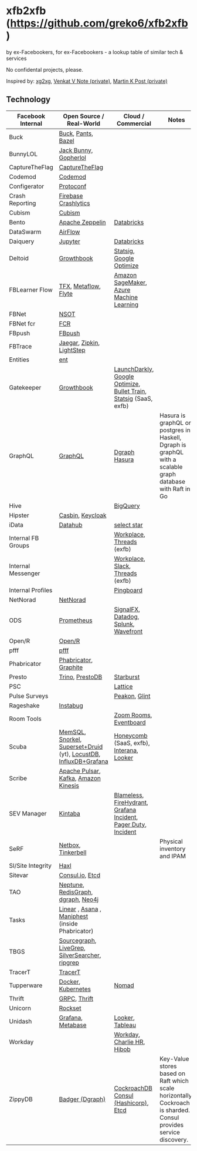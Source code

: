 # xfb2xfb (https://github.com/greko6/xfb2xfb)
by ex-Facebookers, for ex-Facebookers - a lookup table of similar tech &amp; services

No confidental projects, please.

Inspired by: [xg2xg](https://github.com/jhuangtw-dev/xg2xg), [Venkat V Note (private)](https://www.facebook.com/notes/ex-facebook-engineering/fb-like-tools-in-the-wild/1532125283574600/), [Martin K Post (private)](https://www.facebook.com/groups/exfaceeng/permalink/1531752523611876/)

## Technology

| Facebook Internal | Open Source / Real-World                 | Cloud / Commercial      | Notes          |
| ----------------- | ---------------------------------------- | ----------------------- | -------------- |
| Buck | [Buck](https://buck.build/), [Pants](https://www.pantsbuild.org/docs), [Bazel](https://bazel.build/) | | |
| BunnyLOL | [Jack Bunny](https://github.com/evensi/jack_bunny), [Gopherlol](https://github.com/markusdosch/gopherlol) | | |
| CaptureTheFlag  | [CaptureTheFlag](https://github.com/facebookarchive/fbctf) | 
| Codemod | [Codemod](https://github.com/facebook/codemod) |
| Configerator | [Protoconf](https://github.com/protoconf/protoconf) | | |
| Crash Reporting | [Firebase Crashlytics](https://firebase.google.com/docs/crashlytics) |
| Cubism  | [Cubism](https://square.github.io/cubism/) | 
| Bento   | [Apache Zeppelin](https://zeppelin.apache.org/) |   [Databricks](https://databricks.com/)
| DataSwarm       | [AirFlow](https://airflow.apache.org/) |
| Daiquery | [Jupyter](https://jupyter.org/) | [Databricks](https://www.databricks.com/) |
| Deltoid | [Growthbook](https://github.com/growthbook/growthbook) | [Statsig](https://www.statsig.com), [Google Optimize](https://marketingplatform.google.com/about/optimize/)|
| FBLearner Flow | [TFX](https://www.tensorflow.org/tfx), [Metaflow](https://metaflow.org/), [Flyte](https://flyte.org/)|[Amazon SageMaker](https://aws.amazon.com/sagemaker/), [Azure Machine Learning](https://azure.microsoft.com/en-us/services/machine-learning/)|
| FBNet | [NSOT](https://github.com/dropbox/nsot) | 
| FBNet fcr | [FCR](https://github.com/facebookincubator/FCR) |
| FBpush | [FBpush](https://github.com/facebookarchive/fbpush) | 
| FBTrace | [Jaegar](https://www.jaegertracing.io/), [Zipkin](https://zipkin.io/), [LightStep](https://lightstep.com/) |
| Entities        | [ent](https://entgo.io/docs/getting-started/) |
| Gatekeeper      | [Growthbook](https://github.com/growthbook/growthbook) | [LaunchDarkly](https://launchdarkly.com/), [Google Optimize](https://marketingplatform.google.com/about/optimize/), [Bullet Train](https://bullet-train.io/), [Statsig](https://www.statsig.com/) (SaaS, exfb) | |
| GraphQL | [GraphQL](https://graphql.org/) | [Dgraph](https://dgraph.io) [Hasura](https://hasura.io/) | Hasura is graphQL on postgres in Haskell, Dgraph is graphQL with a scalable graph database with Raft in Go |
| Hive | | [BigQuery](https://cloud.google.com/bigquery) |
| Hipster | [Casbin](https://casbin.org/), [Keycloak](https://www.keycloak.org/) |
| iData | [Datahub](https://github.com/datahub-project/datahub) | [select star](https://www.selectstar.com/)|
| Internal FB Groups | | [Workplace](https://www.facebook.com/workplace), [Threads](https://threads.com/) (exfb) |
| Internal Messenger | | [Workplace](https://www.facebook.com/workplace), [Slack](https://www.slack.com), [Threads](https://threads.com/) (exfb) |
| Internal Profiles | | [Pingboard](https://pingboard.com/) |
| NetNorad | [NetNorad](https://github.com/fbsamples/OpenNetNorad) | 
| ODS             | [Prometheus](https://prometheus.io/) | [SignalFX](https://www.signalfx.com/), [Datadog](https://www.datadoghq.com/), [Splunk](https://www.splunk.com/), [Wavefront](https://www.wavefront.com/) |
| Open/R  | [Open/R](https://github.com/facebook/openr)   |
| pfff            | [pfff](https://github.com/returntocorp/pfff)
| Phabricator     | [Phabricator](https://github.com/phacility/phabricator), [Graphite](https://graphite.dev) |
| Presto | [Trino](https://trino.io), [PrestoDB](https://prestodb.io/) | [Starburst](https://starburst.io) | |
| PSC | | [Lattice](https://lattice.com/) |
| Pulse Surveys | | [Peakon](https://peakon.com/), [Glint](https://www.glintinc.com/) |
| Rageshake | [Instabug](https://instabug.com/) |
| Room Tools | | [Zoom Rooms](https://www.zoom.us/docs/doc/Zoom_Rooms_Scheduling_Display.pdf), [Eventboard](https://www.teem.com/display-apps/teem-conference-room-display/) |
| Scuba | [MemSQL](https://www.memsql.com/), [Snorkel](https://snorkel.logv.org/), [Superset+Druid](https://www.youtube.com/watch?v=W_Sp4jo1ACg) (yt), [LocustDB](https://github.com/cswinter/LocustDB), [InfluxDB+Grafana](https://grafana.com/docs/grafana/latest/features/datasources/influxdb/) | [Honeycomb](https://www.honeycomb.io/) (SaaS, exfb), [Interana](https://www.interana.com/), [Looker](https://looker.com/) |
| Scribe | [Apache Pulsar](https://pulsar.apache.org/), [Kafka](https://kafka.apache.org/), [Amazon Kinesis](https://aws.amazon.com/kinesis/) | 
| SEV Manager | [Kintaba](https://kintaba.com) | [Blameless](https://www.blameless.com), [FireHydrant](https://firehydrant.io/), [Grafana Incident](https://grafana.com/blog/2022/02/02/announcing-grafana-incident-smart-incident-management-for-your-teams/), [Pager Duty](https://www.pagerduty.com), [Incident](https://incident.io/)
| SeRF | [Netbox](https://github.com/netbox-community/netbox), [Tinkerbell](https://github.com/tinkerbell/tink) | | Physical inventory and IPAM |
| SI/Site Integrity | [Haxl](https://github.com/facebook/Haxl) | 
| Sitevar | [Consul.io](https://www.consul.io/), [Etcd](https://www.etcd.io)|
| TAO | [Neptune](https://aws.amazon.com/neptune/), [RedisGraph](https://oss.redislabs.com/redisgraph/), [dgraph](https://dgraph.io/), [Neo4j](https://neo4j.com/) | 
| Tasks | [Linear](https://linear.app/) , [Asana](https://asana.com/) , [Maniphest](https://github.com/phacility/phabricator) (inside Phabricator) | 
| TBGS | [Sourcegraph](https://about.sourcegraph.com/), [LiveGrep](https://github.com/livegrep/livegrep), [SilverSearcher](https://github.com/ggreer/the_silver_searcher), [ripgrep](https://github.com/BurntSushi/ripgrep) |
| TracerT | [TracerT](https://github.com/facebook/fbtracert) | 
| Tupperware | [Docker](https://www.docker.com/), [Kubernetes](https://kubernetes.io/) | [Nomad](https://www.nomadproject.io/)
| Thrift | [GRPC](https://grpc.io/), [Thrift](https://github.com/apache/thrift) |
| Unicorn         | [Rockset](https://rockset.com/) |
| Unidash | [Grafana](https://www.grafana.com/), [Metabase](https://www.metabase.com/) | [Looker](https://looker.com/), [Tableau](https://www.tableau.com/) |
| Workday | | [Workday](https://workday.com), [Charlie HR](https://www.charliehr.com/), [Hibob](https://www.hibob.com/) |
| ZippyDB | [Badger (Dgraph)](https://github.com/dgraph-io/badger) | [CockroachDB](https://www.cockroachlabs.com/) [Consul (Hashicorp)](https://www.consul.io/), [Etcd](https://www.etcd.io) | Key-Value stores based on Raft which scale horizontally. Cockroach is sharded. Consul provides service discovery. |

